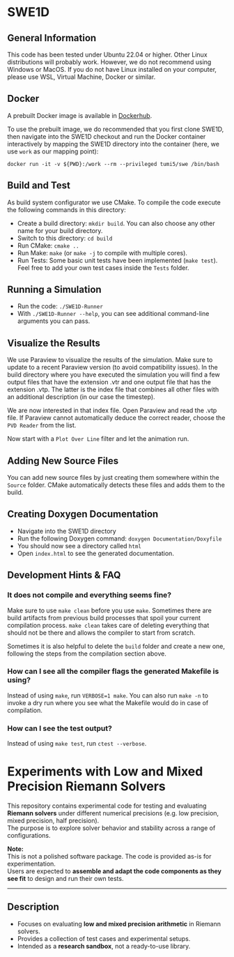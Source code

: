 SWE1D
===========

## General Information

This code has been tested under Ubuntu 22.04 or higher. Other Linux distributions will probably work.
However, we do not recommend using Windows or MacOS.
If you do not have Linux installed on your computer, please use WSL, Virtual Machine, Docker or similar.

## Docker

A prebuilt Docker image is available in [Dockerhub](https://hub.docker.com/r/tumi5/swe).

To use the prebuilt image, we do recommended that you first clone SWE1D, then navigate into the SWE1D checkout
and run the Docker container interactively by mapping the SWE1D directory into the container (here, we use `work` as our mapping point):

```shell
docker run -it -v ${PWD}:/work --rm --privileged tumi5/swe /bin/bash
```

## Build and Test

As build system configurator we use CMake. To compile the code execute the following commands in this directory:

* Create a build directory: `mkdir build`. You can also choose any other name for your build directory.
* Switch to this directory: `cd build`
* Run CMake: `cmake ..`
* Run Make: `make` (or `make -j` to compile with multiple cores).
* Run Tests: Some basic unit tests have been implemented (`make test`). Feel free to add your own test cases inside the `Tests` folder.

## Running a Simulation

* Run the code: `./SWE1D-Runner`
* With `./SWE1D-Runner --help`, you can see additional command-line arguments you can pass.

## Visualize the Results

We use Paraview to visualize the results of the simulation. Make sure to update to a recent Paraview version (to avoid compatibility issues).
In the build directory where you have executed the simulation you will find a few output files that have the extension .vtr and one output
file that has the extension .vtp. The latter is the index file that combines all other files with an additional description (in our case the timestep).

We are now interested in that index file. Open Paraview and read the .vtp file. If Paraview cannot automatically deduce the correct reader, choose
the `PVD Reader` from the list.

Now start with a `Plot Over Line` filter and let the animation run.

## Adding New Source Files

You can add new source files by just creating them somewhere within the `Source` folder. CMake automatically detects these files and adds them to the build.

## Creating Doxygen Documentation

* Navigate into the SWE1D directory
* Run the following Doxygen command: `doxygen Documentation/Doxyfile`
* You should now see a directory called `html`
* Open `index.html` to see the generated documentation.

## Development Hints & FAQ

### It does not compile and everything seems fine?

Make sure to use `make clean` before you use `make`. Sometimes there are build artifacts from previous build processes that spoil your current compilation process. `make clean` takes care of deleting everything that should not be there and allows the compiler to start from scratch.

Sometimes it is also helpful to delete the `build` folder and create a new one, following the steps from the compilation section above.

### How can I see all the compiler flags the generated Makefile is using?

Instead of using `make`, run `VERBOSE=1 make`. You can also run `make -n` to invoke a dry run where you see what the Makefile would do in case of compilation.

### How can I see the test output?

Instead of using `make test`, run `ctest --verbose`.

# Experiments with Low and Mixed Precision Riemann Solvers

This repository contains experimental code for testing and evaluating **Riemann solvers** under different numerical precisions (e.g. low precision, mixed precision, half precision).  
The purpose is to explore solver behavior and stability across a range of configurations.

**Note:**  
This is not a polished software package. The code is provided as-is for experimentation.  
Users are expected to **assemble and adapt the code components as they see fit** to design and run their own tests.

---

## Description
- Focuses on evaluating **low and mixed precision arithmetic** in Riemann solvers.  
- Provides a collection of test cases and experimental setups.  
- Intended as a **research sandbox**, not a ready-to-use library.  


